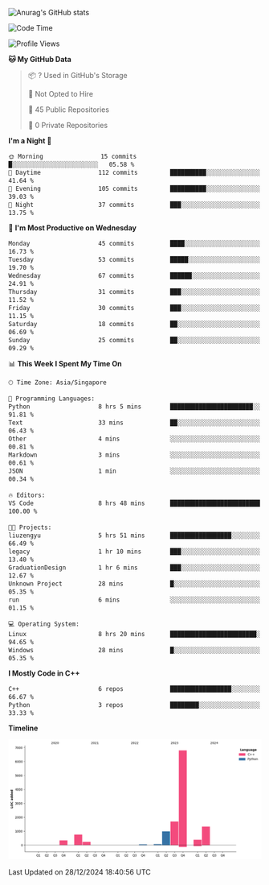 ![Anurag's GitHub stats](https://github-readme-stats.vercel.app/api?username=OnePointFive99&show_icons=true&theme=transparent)

<!--START_SECTION:waka-->
![Code Time](http://img.shields.io/badge/Code%20Time-204%20hrs%2036%20mins-blue)

![Profile Views](http://img.shields.io/badge/Profile%20Views-3-blue)

**🐱 My GitHub Data** 

> 📦 ? Used in GitHub's Storage 
 > 
> 🚫 Not Opted to Hire
 > 
> 📜 45 Public Repositories 
 > 
> 🔑 0 Private Repositories 
 > 
**I'm a Night 🦉** 

```text
🌞 Morning                15 commits          █░░░░░░░░░░░░░░░░░░░░░░░░   05.58 % 
🌆 Daytime                112 commits         ██████████░░░░░░░░░░░░░░░   41.64 % 
🌃 Evening                105 commits         ██████████░░░░░░░░░░░░░░░   39.03 % 
🌙 Night                  37 commits          ███░░░░░░░░░░░░░░░░░░░░░░   13.75 % 
```
📅 **I'm Most Productive on Wednesday** 

```text
Monday                   45 commits          ████░░░░░░░░░░░░░░░░░░░░░   16.73 % 
Tuesday                  53 commits          █████░░░░░░░░░░░░░░░░░░░░   19.70 % 
Wednesday                67 commits          ██████░░░░░░░░░░░░░░░░░░░   24.91 % 
Thursday                 31 commits          ███░░░░░░░░░░░░░░░░░░░░░░   11.52 % 
Friday                   30 commits          ███░░░░░░░░░░░░░░░░░░░░░░   11.15 % 
Saturday                 18 commits          ██░░░░░░░░░░░░░░░░░░░░░░░   06.69 % 
Sunday                   25 commits          ██░░░░░░░░░░░░░░░░░░░░░░░   09.29 % 
```


📊 **This Week I Spent My Time On** 

```text
🕑︎ Time Zone: Asia/Singapore

💬 Programming Languages: 
Python                   8 hrs 5 mins        ███████████████████████░░   91.81 % 
Text                     33 mins             ██░░░░░░░░░░░░░░░░░░░░░░░   06.43 % 
Other                    4 mins              ░░░░░░░░░░░░░░░░░░░░░░░░░   00.81 % 
Markdown                 3 mins              ░░░░░░░░░░░░░░░░░░░░░░░░░   00.61 % 
JSON                     1 min               ░░░░░░░░░░░░░░░░░░░░░░░░░   00.34 % 

🔥 Editors: 
VS Code                  8 hrs 48 mins       █████████████████████████   100.00 % 

🐱‍💻 Projects: 
liuzengyu                5 hrs 51 mins       █████████████████░░░░░░░░   66.49 % 
legacy                   1 hr 10 mins        ███░░░░░░░░░░░░░░░░░░░░░░   13.40 % 
GraduationDesign         1 hr 6 mins         ███░░░░░░░░░░░░░░░░░░░░░░   12.67 % 
Unknown Project          28 mins             █░░░░░░░░░░░░░░░░░░░░░░░░   05.35 % 
run                      6 mins              ░░░░░░░░░░░░░░░░░░░░░░░░░   01.15 % 

💻 Operating System: 
Linux                    8 hrs 20 mins       ████████████████████████░   94.65 % 
Windows                  28 mins             █░░░░░░░░░░░░░░░░░░░░░░░░   05.35 % 
```

**I Mostly Code in C++** 

```text
C++                      6 repos             █████████████████░░░░░░░░   66.67 % 
Python                   3 repos             ████████░░░░░░░░░░░░░░░░░   33.33 % 
```



**Timeline**

![Lines of Code chart](https://raw.githubusercontent.com/OnePointFive99/OnePointFive99/main/assets/bar_graph.png)


 Last Updated on 28/12/2024 18:40:56 UTC
<!--END_SECTION:waka-->

  
